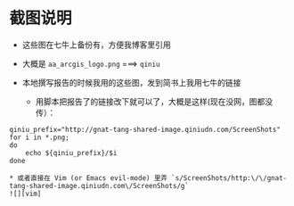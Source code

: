 截图说明
=======


* 这些图在七牛上备份有，方便我博客里引用
* 大概是 `aa_arcgis_logo.png` ===> `qiniu`
* 本地撰写报告的时候我用的这些图，发到简书上我用七牛的链接
    
    * 用脚本把报告了的链接改下就可以了，大概是这样(现在没网，图都没传）：
```
qiniu_prefix="http://gnat-tang-shared-image.qiniudn.com/ScreenShots"
for i in *.png;
do
	echo ${qiniu_prefix}/$i
done
```

    * 或者直接在 Vim (or Emacs evil-mode) 里弄 `s/ScreenShots/http:\/\/gnat-tang-shared-image.qiniudn.com\/ScreenShots/g`
    ![][vim]
    
[vim]: vim.png   
